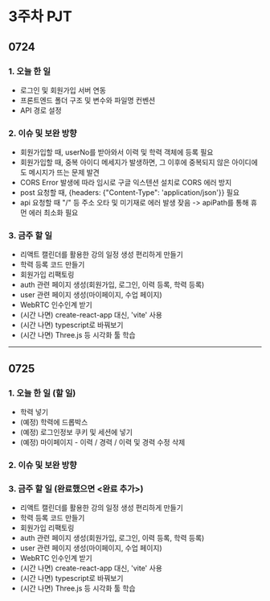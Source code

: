 # 3주차 PJT

## 0724

### 1. 오늘 한 일
- 로그인 및 회원가입 서버 연동
- 프론트엔드 폴더 구조 및 변수와 파일명 컨벤션
- API 경로 설정

### 2. 이슈 및 보완 방향
- 회원가입할 때, userNo를 받아와서 이력 및 학력 객체에 등록 필요
- 회원가입할 때, 중복 아이디 메세지가 발생하면, 그 이후에 중복되지 않은 아이디에도 메시지가 뜨는 문제 발견
- CORS Error 발생에 따라 임시로 구글 익스텐션 설치로 CORS 에러 방지
- post 요청할 때, {headers: {"Content-Type": 'application/json'}} 필요
- api 요청할 때 "/" 등 주소 오타 및 미기재로 에러 발생 잦음 -> apiPath를 통해 휴먼 에러 최소화 필요

### 3. 금주 할 일
- 리액트 캘린더를 활용한 강의 일정 생성 편리하게 만들기
- 학력 등록 코드 만들기
- 회원가입 리팩토링
- auth 관련 페이지 생성(회원가입, 로그인, 이력 등록, 학력 등록)
- user 관련 페이지 생성(마이페이지, 수업 페이지)
- WebRTC 인수인계 받기
- (시간 나면) create-react-app 대신, 'vite' 사용
- (시간 나면) typescript로 바꿔보기
- (시간 나면) Three.js 등 시각화 툴 학습
---
## 0725

### 1. 오늘 한 일 (할 일)
- 학력 넣기
- (예정) 학력에 드롭박스
- (예정) 로그인정보 쿠키 및 세션에 넣기
- (예정) 마이페이지 - 이력 / 경력 / 이력 및 경력 수정 삭제

### 2. 이슈 및 보완 방향

### 3. 금주 할 일 (완료했으면 <완료 추가>)
- 리액트 캘린더를 활용한 강의 일정 생성 편리하게 만들기
- 학력 등록 코드 만들기
- 회원가입 리팩토링
- auth 관련 페이지 생성(회원가입, 로그인, 이력 등록, 학력 등록)
- user 관련 페이지 생성(마이페이지, 수업 페이지)
- WebRTC 인수인계 받기
- (시간 나면) create-react-app 대신, 'vite' 사용
- (시간 나면) typescript로 바꿔보기
- (시간 나면) Three.js 등 시각화 툴 학습
